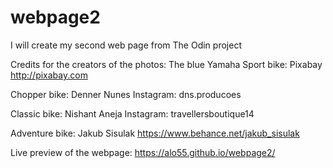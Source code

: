 # webpage2
I will create my second web page from The Odin project

Credits for the creators of the photos:
The blue Yamaha Sport bike: 
Pixabay 
http://pixabay.com

Chopper bike:
Denner Nunes 
Instagram: dns.producoes

Classic bike:
Nishant Aneja
Instagram: travellersboutique14

Adventure bike: 
Jakub Sisulak
https://www.behance.net/jakub_sisulak

Live preview of the webpage: https://alo55.github.io/webpage2/

